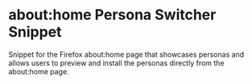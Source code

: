 # about:home Persona Switcher Snippet

Snippet for the Firefox about:home page that showcases personas and allows users to preview and install the personas directly from the about:home page.


